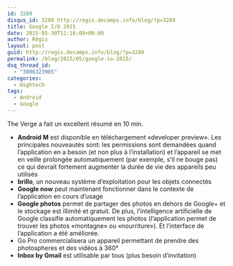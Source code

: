 ```yaml
---
id: 3289
disqus_id: 3289 http://regis.decamps.info/blog/?p=3289
title: Google I/O 2015
date: 2015-05-30T11:16:08+00:00
author: Régis
layout: post
guid: http://regis.decamps.info/blog/?p=3289
permalink: /blog/2015/05/google-io-2015/
dsq_thread_id:
  - "3806323965"
categories:
  - Hightech
tags:
  - Android
  - Google
---
```

The Verge a fait un excellent résumé en 10 min.



  * **Android M** est disponible en téléchargement «developer preview». Les principales nouveautés sont: les permissions sont demandées quand l’application en a besoin (et non plus à l’installation) et l’appareil se met en veille prolongée automatiquement (par exemple, s’il ne bouge pas) ce qui devrait fortement augmenter la durée de vie des appareils peu utilisés
  * **brillo**, un nouveau système d’exploitation pour les objets connectés
  * **Google now** peut maintenant fonctionner dans le contexte de l’application en cours d’usage
  * **Google photos** permet de partager des photos en dehors de Google+ et le stockage est illimité et gratuit. De plus, l’intelligence artificielle de Google classifie automatiquement les photos (l’application permet de trouver les photos «montagne» ou «nourriture»). Et l’interface de l’application a été améliorée.
  * Go Pro commercialisera un appareil permettant de prendre des photospheres et des vidéos à 360°
  * **Inbox by Gmail** est utilisable par tous (plus besoin d’invitation)
